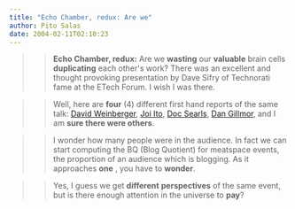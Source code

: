 ```yaml
---
title: "Echo Chamber, redux: Are we"
author: Pito Salas
date: 2004-02-11T02:10:23
---
```



>>

>> **Echo Chamber, redux:** Are we **wasting** our **valuable** brain cells
**duplicating** each other's work? There was an excellent and thought
provoking presentation by Dave Sifry of Technorati fame at the ETech Forum. I
wish I was there.

>>

>>  
>
>>

>> Well, here are **four** (4) different first hand reports of the same talk:
[David Weinberger](<http://www.hyperorg.com/blogger/mtarchive/002418.html>),
[Joi Ito](<http://joi.ito.com/archives/2004/02/11/technorati_talk.html>), [Doc
Searls](<http://doc.weblogs.com/2004/02/10#technoratification>), [Dan
Gillmor](<http://weblog.siliconvalley.com/column/dangillmor/archives/001773.shtml#001773>),
and I am **sure there were others**.

>>

>>  
>
>>

>> I wonder how many people were in the audience. In fact we can start
computing the BQ (Blog Quotient) for meatspace events, the proportion of an
audience which is blogging. As it approaches **one** , you have to **wonder**.

>>

>>  
>
>>

>> Yes, I guess we get **different** **perspectives** of the same event, but
is there enough attention in the universe to **pay**?


